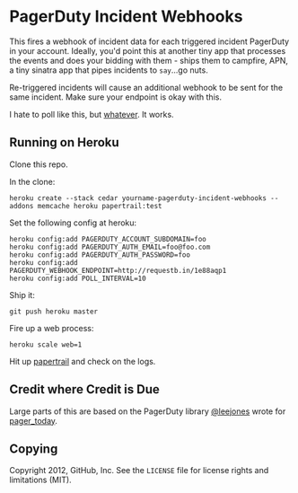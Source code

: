 # PagerDuty Incident Webhooks

This fires a webhook of incident data for each triggered incident PagerDuty in your account. Ideally, you'd point this at another tiny app that processes the events and does your bidding with them - ships them to campfire, APN, a tiny sinatra app that pipes incidents to `say`...go nuts.

Re-triggered incidents will cause an additional webhook to be sent for the same incident. Make sure your endpoint is okay with this.

I hate to poll like this, but [whatever](http://feedback.pagerduty.com/forums/18293-general/suggestions/306514-support-webhooks-as-a-notification-method). It works.

## Running on Heroku

Clone this repo.

In the clone:

    heroku create --stack cedar yourname-pagerduty-incident-webhooks --addons memcache heroku papertrail:test


Set the following config at heroku:

    heroku config:add PAGERDUTY_ACCOUNT_SUBDOMAIN=foo
    heroku config:add PAGERDUTY_AUTH_EMAIL=foo@foo.com
    heroku config:add PAGERDUTY_AUTH_PASSWORD=foo
    heroku config:add PAGERDUTY_WEBHOOK_ENDPOINT=http://requestb.in/1e88aqp1
    heroku config:add POLL_INTERVAL=10

Ship it:

    git push heroku master

Fire up a web process:

    heroku scale web=1

Hit up [papertrail](https://papertrailapp.com/events) and check on the logs.

## Credit where Credit is Due

Large parts of this are based on the PagerDuty library [@leejones](https://github.com/leejones) wrote for [pager_today](https://github.com/railsmachine/pager_today).

Copying
-------

Copyright 2012, GitHub, Inc. See the `LICENSE` file for license rights and limitations (MIT).